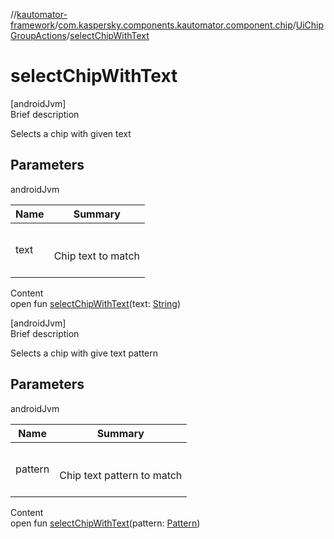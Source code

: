 //[kautomator-framework](../../index.md)/[com.kaspersky.components.kautomator.component.chip](../index.md)/[UiChipGroupActions](index.md)/[selectChipWithText](select-chip-with-text.md)



# selectChipWithText  
[androidJvm]  
Brief description  


Selects a chip with given text



## Parameters  
  
androidJvm  
  
|  Name|  Summary| 
|---|---|
| text| <br><br>Chip text to match<br><br>
  
  
Content  
open fun [selectChipWithText](select-chip-with-text.md)(text: [String](https://kotlinlang.org/api/latest/jvm/stdlib/kotlin/-string/index.html))  


[androidJvm]  
Brief description  


Selects a chip with give text pattern



## Parameters  
  
androidJvm  
  
|  Name|  Summary| 
|---|---|
| pattern| <br><br>Chip text pattern to match<br><br>
  
  
Content  
open fun [selectChipWithText](select-chip-with-text.md)(pattern: [Pattern](https://developer.android.com/reference/kotlin/java/util/regex/Pattern.html))  



